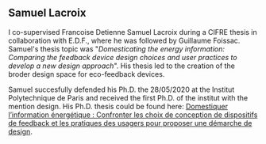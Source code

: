 ## Samuel Lacroix
I co-supervised Francoise Detienne Samuel Lacroix during a CIFRE thesis in collaboration with E.D.F., where he was followed by Guillaume Foissac. Samuel's thesis topic was "*Domesticating the energy information: Comparing the feedback device design choices and user practices to develop a new design approach*". His thesis led to the creation of the broder design space for eco-feedback devices. 

Samuel succesfully defended his Ph.D. the 28/05/2020 at the Institut Polytechnique de Paris and received the first Ph.D. of the institut with the mention design. His Ph.D. thesis could be found here: [Domestiquer l’information énergétique : Confronter les choix de conception de dispositifs de feedback et les pratiques des usagers pour proposer une démarche de design](https://theses.fr/2020IPPAT014).
